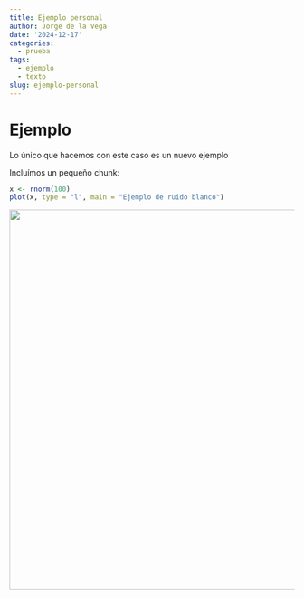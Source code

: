 ```yaml
---
title: Ejemplo personal
author: Jorge de la Vega
date: '2024-12-17'
categories:
  - prueba
tags:
  - ejemplo
  - texto
slug: ejemplo-personal
---
```


# Ejemplo
Lo único que hacemos con este caso es un nuevo ejemplo

Incluímos un pequeño chunk: 


``` r
x <- rnorm(100)
plot(x, type = "l", main = "Ejemplo de ruido blanco")
```

<img src="{{< blogdown/postref >}}index_files/figure-html/unnamed-chunk-1-1.png" width="672" />

